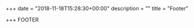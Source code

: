 +++
date = "2018-11-18T15:28:30+00:00"
description = ""
title = "Footer"

+++
FOOTER <i class='fa fa-edit' ></i>